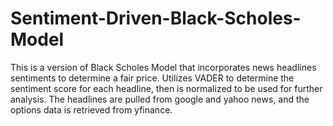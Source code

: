 # Sentiment-Driven-Black-Scholes-Model
This is a version of Black Scholes Model that incorporates news headlines sentiments to determine a fair price.
Utilizes VADER to determine the sentiment score for each headline, then is normalized to be used for further analysis.
The headlines are pulled from google and yahoo news, and the options data is retrieved from yfinance.
